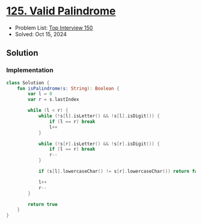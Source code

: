 # [125. Valid Palindrome](https://leetcode.com/problems/valid-palindrome/)

- Problem List: [Top Interview 150](https://leetcode.com/studyplan/top-interview-150/)
- Solved: Oct 15, 2024

## Solution

### Implementation

```kotlin
class Solution {
    fun isPalindrome(s: String): Boolean {
        var l = 0
        var r = s.lastIndex

        while (l < r) {
            while (!s[l].isLetter() && !s[l].isDigit()) {
                if (l == r) break
                l++
            }

            while (!s[r].isLetter() && !s[r].isDigit()) {
                if (l == r) break
                r--
            }

            if (s[l].lowercaseChar() != s[r].lowercaseChar()) return false

            l++
            r--
        }

        return true
    }
}
```
